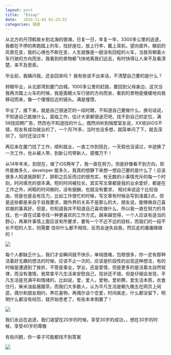 ```yaml
---
layout: post
title:  "Essay"
date:   2016-11-01 01:23:32
categories: 随感
---
```


从北方的丹顶鹤故乡到北海的银滩，日复一日，年复一年，3300多公里的追逐，我都在不停的奔跑踏上列车，找好座位，放上行李，戴上耳机，望向窗外，眼前的风景在变，我的心境也不断在变，人生就像是一趟没有回程的火车，当我背朝着火车行驶的方向而坐，我看到的景物都飞快地离我们远去，有时快得让人来不及看清楚，来不及思索。

毕业前，我姨问我，还会回来吗？ 我有些说不出来话，不清楚自己要的是什么？

转眼毕业，从北部湾到厦门白城，1000多公里的赶路，要回到父母身边，这次当我再次踏上火车的时候，我是面朝火车行驶的方向而坐，看到的景物是缓缓地向我移动而来，像一个慢慢拉近的镜头。满是憧憬，

毕业了，接下来，就是自己很迷茫的一段时期，不知道自己要做什么，换句话说，不知道自己能做什么，面临工作，估计大家都很迷茫吧，找不到自己的定位，满58找招聘广告，然而也不知道找的什么，偶然间听到隔壁室友说，XX培训iOS不错，校友有成功就业的了，一个月7K多，当时也没多想，就简单问了下，就去深圳了，当时还没过年！

再后来在厦门找了工作，顺利就业，一直工作到现在，一天假也没请过，中途换了一次工作，也从被人带，到新公司带新人，感慨万千！

从14年年末，到现在，做了iOS两年了，我一直在努力，但是好像看不到方向，软件能做多久，developer 能多久，我真的想静下来想一想自己要的是什么了！应该很多人知道我辞职了，辞职之后反而过的很充实，有无数的小事情充斥的每一个时刻，时间填充的很丰满，短的时间被拉长，其实写文章都是我的业余爱好，都是在工作之外，闲暇的时间做的，没有报酬，也就没有要求， 相对来说这个比较自由，但是也是会有压力，比如工作很忙的时候，写文章有时候会写到凌晨2点，但是这些都是来自于自我要求，跟外界的关系不是那么的大，朋友说，能够做自己喜欢做的事真好，但是，你知道我并不知道自己喜欢做什么，所以我一直在努力的寻找，也一直在试着寻找一种更喜欢的工作方式，越来越觉得，一个人应该有适当的野心，再某件事情上面应该有所要求，要有一个不近不远的目标，而我们的一段不长不短的人生，则需要
信仰什么都不相信，反而会迷失自我，然后走的庸庸碌碌的！

![](http://ooo.0o0.ooo/2016/11/13/582832bbdd9ef.png)

每个人都缺乏什么，我们才会瞬间就不快乐，单纯很难，包袱很多，你一定有那种活着好无趣的想法的时候，应该不止一次的，应该是阶段性的出现这种想法，有的时候是遭遇到了挫折，不管是事业，学业，还是爱情，但是更多的是活着太自然规律，而没有激情，我常拿平凡生活来安慰自己，现状还不错，但是仔细会发现，平凡生活是充满平和情绪的，比如说，爱，爱人，爱物，爱折腾，爱生活本质，衣食住行，柴米油盐酱醋茶，而我们大多数人，认为平凡生活是朝九晚五在网页上闲逛，偶尔和朋友相约，养花喜物，再偶尔谈个恋爱，时间疾走，什么都没留下，明明什么都没有经历，就开始苍老了，有些本末倒置了！

![](http://ooo.0o0.ooo/2016/11/13/5828375ceed8e.png)



我们永远在追逐，我们渴望在20岁的时候，享受30岁的成功，，想在30岁的时候，享受40岁的尊敬

有些问题，你一辈子可能都找不到答案

![](http://ooo.0o0.ooo/2016/11/13/5828392806077.png)



